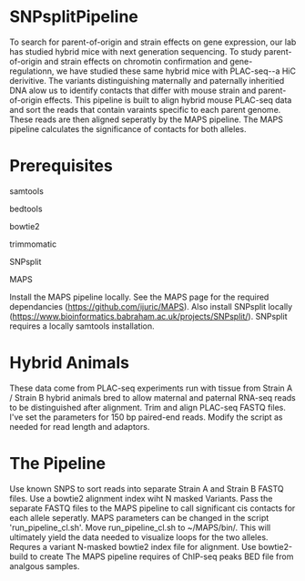 # SNPsplitPipeline
To search for parent-of-origin and strain effects on gene expression, our lab has studied hybrid mice with next generation sequencing. To study parent-of-origin and strain effects on chromotin confirmation and gene-regulationn, we have studied these same hybrid mice with PLAC-seq--a HiC derivitive. The variants distinguishing maternally and paternally inheritied DNA alow us to identify contacts that differ with mouse strain and parent-of-origin effects. This pipeline is built to align hybrid mouse PLAC-seq data and sort the reads that contain varaints specific to each parent genome. These reads are then aligned seperatly by the MAPS pipeline. The MAPS pipeline calculates the significance of contacts for both alleles.

# Prerequisites
samtools

bedtools

bowtie2

trimmomatic

SNPsplit

MAPS

Install the MAPS pipeline locally. See the MAPS page for the required dependancies (https://github.com/ijuric/MAPS).
Also install SNPsplit locally (https://www.bioinformatics.babraham.ac.uk/projects/SNPsplit/). SNPsplit requires a locally samtools installation.

# Hybrid Animals
These data come from PLAC-seq experiments run with tissue from Strain A / Strain B hybrid animals bred to allow maternal and paternal RNA-seq reads to be distinguished after alignment. Trim and align PLAC-seq FASTQ files. I've set the parameters for 150 bp paired-end reads. Modify the script as needed for read length and adaptors.

# The Pipeline
Use known SNPS to sort reads into separate Strain A and Strain B FASTQ files. Use a bowtie2 alignment index wiht N masked Variants. Pass the separate FASTQ files to the MAPS pipeline to call significant cis contacts for each allele seperatly. MAPS parameters can be changed in the script 'run_pipeline_cl.sh'. Move run_pipeline_cl.sh to ~/MAPS/bin/. This will ultimately yield the data needed to visualize loops for the two alleles.
Requres a variant N-masked bowtie2 index file for alignment. Use bowtie2-build to create
The MAPS pipeline requires of ChIP-seq peaks BED file from analgous samples.


